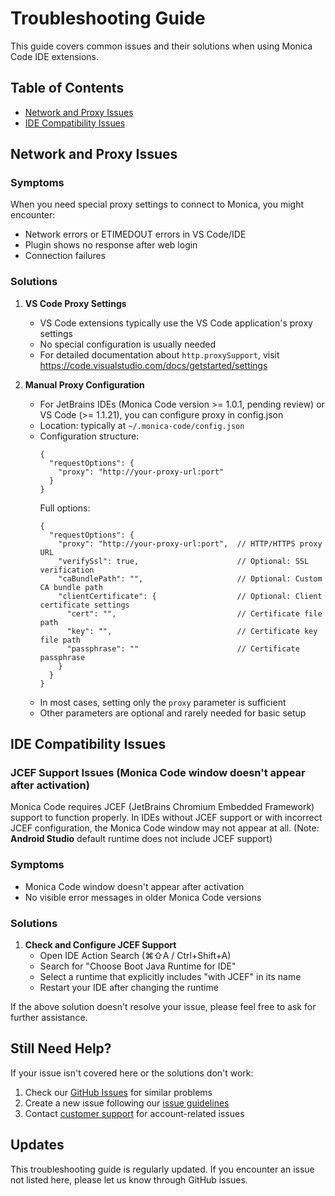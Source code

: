 # Troubleshooting Guide

This guide covers common issues and their solutions when using Monica Code IDE extensions.

## Table of Contents
- [Network and Proxy Issues](#network-and-proxy-issues)
- [IDE Compatibility Issues](#ide-compatibility-issues)

## Network and Proxy Issues

### Symptoms
When you need special proxy settings to connect to Monica, you might encounter:
- Network errors or ETIMEDOUT errors in VS Code/IDE
- Plugin shows no response after web login
- Connection failures

### Solutions

1. **VS Code Proxy Settings**
   - VS Code extensions typically use the VS Code application's proxy settings
   - No special configuration is usually needed
   - For detailed documentation about `http.proxySupport`, visit https://code.visualstudio.com/docs/getstarted/settings

2. **Manual Proxy Configuration**
   - For JetBrains IDEs (Monica Code version >= 1.0.1, pending review) or VS Code (>= 1.1.21), you can configure proxy in config.json
   - Location: typically at `~/.monica-code/config.json`
   - Configuration structure:
     ```jsonc
     {
       "requestOptions": {
         "proxy": "http://your-proxy-url:port"
       }
     }
     ```
     Full options:
     ```
     {
       "requestOptions": {
         "proxy": "http://your-proxy-url:port",  // HTTP/HTTPS proxy URL
         "verifySsl": true,                      // Optional: SSL verification
         "caBundlePath": "",                     // Optional: Custom CA bundle path
         "clientCertificate": {                  // Optional: Client certificate settings
           "cert": "",                           // Certificate file path
           "key": "",                            // Certificate key file path
           "passphrase": ""                      // Certificate passphrase
         }
       }
     }
     ```
   - In most cases, setting only the `proxy` parameter is sufficient
   - Other parameters are optional and rarely needed for basic setup


## IDE Compatibility Issues

### JCEF Support Issues (Monica Code window doesn't appear after activation)

Monica Code requires JCEF (JetBrains Chromium Embedded Framework) support to function properly. In IDEs without JCEF support or with incorrect JCEF configuration, the Monica Code window may not appear at all. (Note: **Android Studio** default runtime does not include JCEF support)

### Symptoms
- Monica Code window doesn't appear after activation
- No visible error messages in older Monica Code versions

### Solutions

1. **Check and Configure JCEF Support**
   - Open IDE Action Search (⌘⇧A / Ctrl+Shift+A)
   - Search for "Choose Boot Java Runtime for IDE"
   - Select a runtime that explicitly includes "with JCEF" in its name
   - Restart your IDE after changing the runtime

If the above solution doesn't resolve your issue, please feel free to ask for further assistance.

## Still Need Help?

If your issue isn't covered here or the solutions don't work:

1. Check our [GitHub Issues](https://github.com/Monica-IM/monica-code/issues) for similar problems
2. Create a new issue following our [issue guidelines](README.md#issue-reporting)
3. Contact [customer support](https://monica.im/feedback?platform=monica_code) for account-related issues

## Updates

This troubleshooting guide is regularly updated. If you encounter an issue not listed here, please let us know through GitHub issues.
